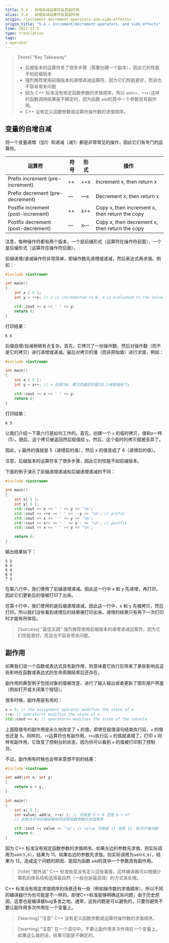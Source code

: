 ```yaml
---
title: 5.4 - 自增自减运算符及其副作用
alias: 5.4 - 自增自减运算符及其副作用
origin: /increment-decrement-operators-and-side-effects/
origin_title: "5.4 — Increment/decrement operators, and side effects"
time: 2021-12-2
type: translation
tags:
- operator
---
```



> [!note] "Key Takeaway"
> - 后缀版本的运算符多了很多步骤（需要创建一个副本），因此它的性能不如前缀版本
> - 强烈推荐使用前缀版本的递增递减运算符，因为它们性能更好，而且也不容易带来问题
> - 因为 C++ 标准没有规定函数参数的求值顺序。所以 `add(x, ++x)`这样的函数调用结果是不确定的，因为函数 `add`的其中一个参数具有副作用。
> - C++ 没有定义函数参数或运算符操作数的求值顺序。


## 变量的自增自减

将一个变量递增（加1）和递减（减1）都是非常常见的操作，因此它们有专门的运算符。


|运算符	|符号	|形式	|操作|
|---|---|---|---|
|Prefix increment (pre-increment)	|++	|++x	|Increment x, then return x
|Prefix decrement (pre-decrement)	|––	|––x	|Decrement x, then return x
|Postfix increment (post-increment)	|++	|x++	|Copy x, then increment x, then return the copy
|Postfix decrement (post-decrement)|––	|x––	|Copy x, then decrement x, then return the copy


注意，每种操作符都有两个版本，一个是前缀形式（运算符在操作符前面），一个是后缀形式（运算符在操作符后面）。 

前缀递增/递减操作符非常简单，即操作数先递增或递减，然后表达式再求值。例如：

```cpp
#include <iostream>

int main()
{
    int x { 5 };
    int y = ++x; // x is incremented to 6, x is evaluated to the value 6, and 6 is assigned to y

    std::cout << x << ' ' << y;
    return 0;
}
```

打印结果：

```
6 6
```

后缀自增/自减稍微有点复杂。首先，它拷贝了一份操作数，然后对操作数（而不是它的拷贝）进行递增或递减。最后对拷贝的值（而非原始值）进行求值，例如：

```cpp hl_lines="6"
#include <iostream>

int main()
{
    int x { 5 };
    int y = x++; // x 自增为6，拷贝的最初的值为5,5被赋值给了y

    std::cout << x << ' ' << y;
    return 0;
}
```

打印结果：

```
6 5
```

让我们介绍一下第六行是如何工作的。首先，创建一个 `x` 的临时拷贝，值和x一样（5）。随后，这个拷贝被返回然后赋值给 `y`。然后，这个临时的拷贝就被丢弃了。

因此，`y` 最终的值就是 5（递增前的值），然后 x 的值变成了 6（递增后的值）。

注意，后缀版本的运算符多了很多步骤，因此它的性能不如前缀版本。


下面的例子演示了前缀递增递减和后缀递增递减的不同：

```cpp hl_lines="8 10"
#include <iostream>

int main()
{
    int x{ 5 };
    int y{ 5 };
    std::cout << x << ' ' << y << '\n';
    std::cout << ++x << ' ' << --y << '\n'; // prefix
    std::cout << x << ' ' << y << '\n';
    std::cout << x++ << ' ' << y-- << '\n'; // postfix
    std::cout << x << ' ' << y << '\n';

    return 0;
}
```

输出结果如下：

```
5 5
6 4
6 4
6 4
7 3
```

在第八行中，我们使用了前缀递增递减。因此这一行中 x 和 y 先递增，再打印，因此它们更新后的值被打印了出来。


在第十行中，我们使用的是后缀递增递减。因此这一行中，x 和 y 先被拷贝，然后打印。所以我们没有看到递增后的结果被打印出来。递增的结果只有再下一次打印时才能有所体现。

> [!success] "最佳实践"
> 强烈推荐使用前缀版本的递增递减运算符，因为它们性能更好，而且也不容易带来问题。
	
## 副作用

如果我们说一个函数或表达式具有副作用，则意味着它执行后带来了某些影响且这些影响在函数或表达式的生命周期结束后还存在。

副作用的典型例子包括对象的值被改变、进行了输入输出或者更新了图形用户界面（例如打开或关闭某个按钮）。

很多时候，副作用是有用的：

```cpp
x = 5; // the assignment operator modifies the state of x
++x; // operator++ modifies the state of x
std::cout << x; // operator<< modifies the state of the console
```

上面赋值号的副作用是永久地改变了 `x` 的值，即使在赋值语句结束执行后，`x` 的值也还是 5。同样的，`++`运算符也有副作用，`++x`执行后 `x` 的值就递增了。打印 `x` 同样有副作用，它改变了控制台的状态，因为你可以看到 `x` 的值被打印到了控制台。

不过，副作用有时候也会带来意想不到的结果：

```cpp
#include <iostream>

int add(int x, int y)
{
    return x + y;
}

int main()
{
    int x{ 5 };
    int value{ add(x, ++x) }; // 究竟是 5 + 6 还是 6 + 6?
    // 这取决于你的编译器如何选择函数参数的求值顺序

    std::cout << value << '\n'; // value 可能是 11 或者 12，取决于编译器
    return 0;
}
```


因为 C++ 标准没有规定函数参数的求值顺序。如果左边的参数先求值，则实际调用为`add(5,6)`，结果为 11。如果右边的参数先求值，则实际调用为`add(6,6)`，结果为 12。造成这个问题的原因，是因为函数 `add`的其中一个参数具有副作用。

> [!cite] "题外话"
> C++ 标准故意没有定义这些事情，这样编译器可以根据计算机的体系结构选择最自然（一般也是最高效）的方式来处理。

C++ 标准没有规定求值顺序的场景还有一些（例如操作数的求值顺序），所以不同的编译器行为也可能是不一样的。即使C++标准能够明确这些问题，由于历史原因，这里也是编译器bug多发之地。通常，这些问题是可以避免的，只要你避免不要让副作用多次作用在一个变量上。

> [!warning] "注意"
> C++ 没有定义函数参数或运算符操作数的求值顺序。
	
> [!warning] "注意"
> 在一个语句中，不要让副作用多次作用在一个变量上。如果这么做的话，结果可能是不确定的。